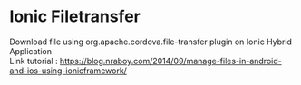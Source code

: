 # Ionic Filetransfer

Download file using org.apache.cordova.file-transfer plugin on Ionic Hybrid Application<br>
Link tutorial : https://blog.nraboy.com/2014/09/manage-files-in-android-and-ios-using-ionicframework/
